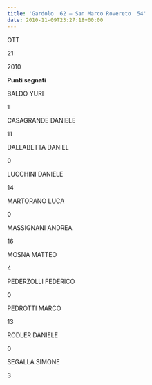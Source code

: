 ```yaml
---
title: 'Gardolo  62 – San Marco Rovereto  54'
date: 2010-11-09T23:27:18+00:00
---
```

OTT

21

2010

**Punti segnati**

BALDO YURI

1

CASAGRANDE DANIELE

11

DALLABETTA DANIEL

0

LUCCHINI DANIELE

14

MARTORANO LUCA

0

MASSIGNANI ANDREA

16

MOSNA MATTEO

4

PEDERZOLLI FEDERICO

0

PEDROTTI MARCO

13

RODLER DANIELE

0

SEGALLA SIMONE

3

